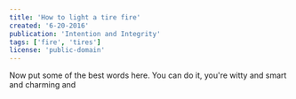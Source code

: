 ```yaml
---
title: 'How to light a tire fire'
created: '6-20-2016'
publication: 'Intention and Integrity'
tags: ['fire', 'tires']
license: 'public-domain'
---
```


Now put some of the best words here.
You can do it, you're witty and smart and charming and
